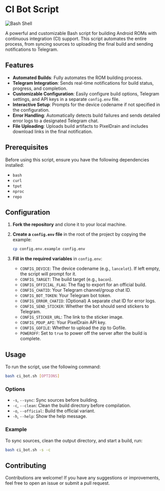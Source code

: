 # CI Bot Script

![Bash Shell](https://img.shields.io/badge/Shell-Bash-blue?style=for-the-badge&logo=gnu-bash)

A powerful and customizable Bash script for building Android ROMs with continuous integration (CI) support. This script automates the entire process, from syncing sources to uploading the final build and sending notifications to Telegram.

## Features

- **Automated Builds**: Fully automates the ROM building process.
- **Telegram Integration**: Sends real-time notifications for build status, progress, and completion.
- **Customizable Configuration**: Easily configure build options, Telegram settings, and API keys in a separate `config.env` file.
- **Interactive Setup**: Prompts for the device codename if not specified in the configuration.
- **Error Handling**: Automatically detects build failures and sends detailed error logs to a designated Telegram chat.
- **File Uploading**: Uploads build artifacts to PixelDrain and includes download links in the final notification.

## Prerequisites

Before using this script, ensure you have the following dependencies installed:

- `bash`
- `curl`
- `tput`
- `nproc`
- `repo`

## Configuration

1.  **Fork the repository** and clone it to your local machine.
2.  **Create a `config.env` file** in the root of the project by copying the example:

    ```bash
    cp config.env.example config.env
    ```

3.  **Fill in the required variables** in `config.env`:

    - `CONFIG_DEVICE`: The device codename (e.g., `lancelot`). If left empty, the script will prompt for it.
    - `CONFIG_TARGET`: The build target (e.g., `bacon`).
    - `CONFIG_OFFICIAL_FLAG`: The flag to export for an official build.
    - `CONFIG_CHATID`: Your Telegram channel/group chat ID.
    - `CONFIG_BOT_TOKEN`: Your Telegram bot token.
    - `CONFIG_ERROR_CHATID`: (Optional) A separate chat ID for error logs.
    - `CONFIG_SEND_STICKER`: Whether the bot should send stickers to Telegram.
    - `CONFIG_STICKER_URL`: The link to the sticker image.
    - `CONFIG_PDUP_API`: Your PixelDrain API key.
    - `CONFIG_GOFILE`: Whether to upload the zip to Gofile.
    - `POWEROFF`: Set to `true` to power off the server after the build is complete.

## Usage

To run the script, use the following command:

```bash
bash ci_bot.sh [OPTIONS]
```

### Options

- `-s`, `--sync`: Sync sources before building.
- `-c`, `--clean`: Clean the build directory before compilation.
- `-o`, `--official`: Build the official variant.
- `-h`, `--help`: Show the help message.

### Example

To sync sources, clean the output directory, and start a build, run:

```bash
bash ci_bot.sh -s -c
```

## Contributing

Contributions are welcome! If you have any suggestions or improvements, feel free to open an issue or submit a pull request.
